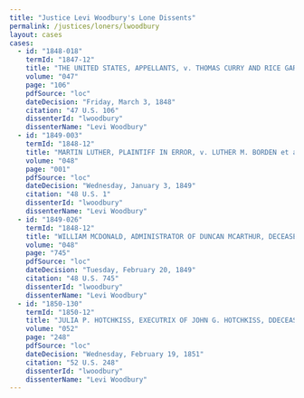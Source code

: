```yaml
---
title: "Justice Levi Woodbury's Lone Dissents"
permalink: /justices/loners/lwoodbury
layout: cases
cases:
  - id: "1848-018"
    termId: "1847-12"
    title: "THE UNITED STATES, APPELLANTS, v. THOMAS CURRY AND RICE GARLAND"
    volume: "047"
    page: "106"
    pdfSource: "loc"
    dateDecision: "Friday, March 3, 1848"
    citation: "47 U.S. 106"
    dissenterId: "lwoodbury"
    dissenterName: "Levi Woodbury"
  - id: "1849-003"
    termId: "1848-12"
    title: "MARTIN LUTHER, PLAINTIFF IN ERROR, v. LUTHER M. BORDEN et al., DEFENDANTS IN ERRO"
    volume: "048"
    page: "001"
    pdfSource: "loc"
    dateDecision: "Wednesday, January 3, 1849"
    citation: "48 U.S. 1"
    dissenterId: "lwoodbury"
    dissenterName: "Levi Woodbury"
  - id: "1849-026"
    termId: "1848-12"
    title: "WILLIAM MCDONALD, ADMINISTRATOR OF DUNCAN MCARTHUR, DECEASED, PLAINTIFF IN ERROR, v. MATTHEW HOBSON"
    volume: "048"
    page: "745"
    pdfSource: "loc"
    dateDecision: "Tuesday, February 20, 1849"
    citation: "48 U.S. 745"
    dissenterId: "lwoodbury"
    dissenterName: "Levi Woodbury"
  - id: "1850-130"
    termId: "1850-12"
    title: "JULIA P. HOTCHKISS, EXECUTRIX OF JOHN G. HOTCHKISS, DDECEASED, JOHN A. DAVENPORT, AND JOHN W. QUINCY, PLAINTIFFS IN ERROR, v. MILES GREENWOOD AND THOMAS WOOD, PARTNERS IN TRADE UNDER THE NAME OF M. GREENWOOD & CO"
    volume: "052"
    page: "248"
    pdfSource: "loc"
    dateDecision: "Wednesday, February 19, 1851"
    citation: "52 U.S. 248"
    dissenterId: "lwoodbury"
    dissenterName: "Levi Woodbury"
---
```

